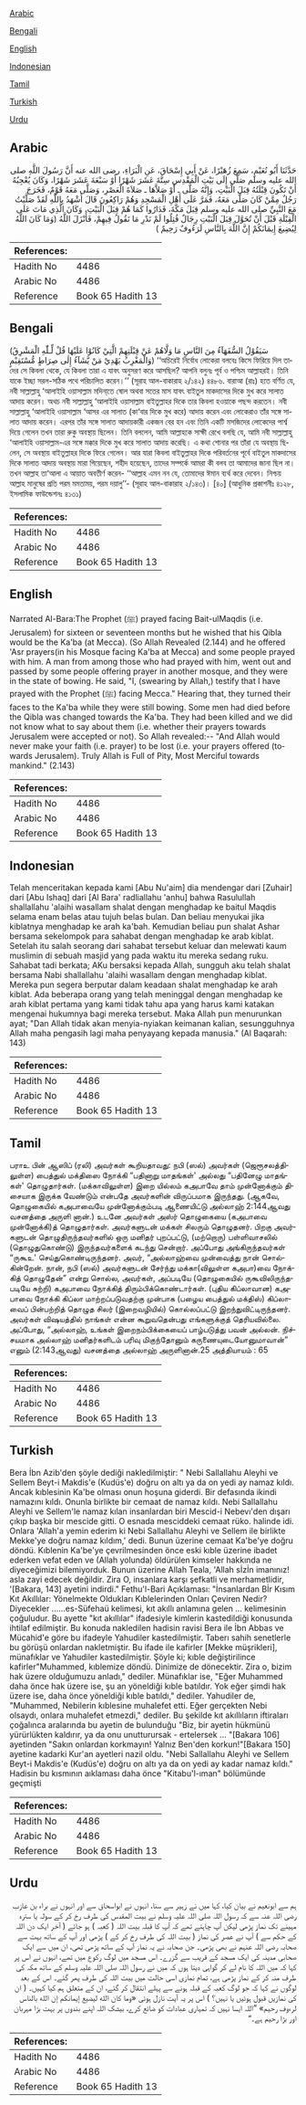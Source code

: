 [Arabic](#arabic)

[Bengali](#bengali)

[English](#english)

[Indonesian](#indonesian)

[Tamil](#tamil)

[Turkish](#turkish)

[Urdu](#urdu)

## Arabic


<div dir="rtl" lang="ar" style={{fontSize:'larger',backgroundColor:'#f8f9fa',padding:20}}>
حَدَّثَنَا أَبُو نُعَيْمٍ، سَمِعَ زُهَيْرًا، عَنْ أَبِي إِسْحَاقَ، عَنِ الْبَرَاءِ، رضى الله عنه أَنَّ رَسُولَ اللَّهِ صلى الله عليه وسلم صَلَّى إِلَى بَيْتِ الْمَقْدِسِ سِتَّةَ عَشَرَ شَهْرًا أَوْ سَبْعَةَ عَشَرَ شَهْرًا، وَكَانَ يُعْجِبُهُ أَنْ تَكُونَ قِبْلَتُهُ قِبَلَ الْبَيْتِ، وَإِنَّهُ صَلَّى ـ أَوْ صَلاَّهَا ـ صَلاَةَ الْعَصْرِ، وَصَلَّى مَعَهُ قَوْمٌ، فَخَرَجَ رَجُلٌ مِمَّنْ كَانَ صَلَّى مَعَهُ، فَمَرَّ عَلَى أَهْلِ الْمَسْجِدِ وَهُمْ رَاكِعُونَ قَالَ أَشْهَدُ بِاللَّهِ لَقَدْ صَلَّيْتُ مَعَ النَّبِيِّ صلى الله عليه وسلم قِبَلَ مَكَّةَ، فَدَارُوا كَمَا هُمْ قِبَلَ الْبَيْتِ، وَكَانَ الَّذِي مَاتَ عَلَى الْقِبْلَةِ قَبْلَ أَنْ تُحَوَّلَ قِبَلَ الْبَيْتِ رِجَالٌ قُتِلُوا لَمْ نَدْرِ مَا نَقُولُ فِيهِمْ، فَأَنْزَلَ اللَّهُ ‏(‏وَمَا كَانَ اللَّهُ لِيُضِيعَ إِيمَانَكُمْ إِنَّ اللَّهَ بِالنَّاسِ لَرَءُوفٌ رَحِيمٌ ‏)‏
</div>
<div style={{backgroundColor:'#f8f9fa',padding:20, marginBottom: 10}}><table> <thead> <tr> <th>References:</th> <th></th> </tr> </thead> <tbody><tr><td>Hadith No</td><td>4486</td></tr><tr><td>Arabic No</td><td>4486</td></tr><tr><td>Reference</td><td>Book 65 Hadith 13</td></tr></tbody></table></div>

## Bengali


<div dir="ltr" lang="bn" style={{fontSize:'larger',backgroundColor:'#f8f9fa',padding:20}}>
(سَيَقُوْلُ السُّفَهَآءُ مِنَ النَّاسِ مَا وَلَّاهُمْ عَنْ قِبْلَتِهِمْ الَّتِيْ كَانُوْا عَلَيْهَا قُلْ لِّـلّٰهِ الْمَشْرِقُ وَالْمَغْرِبُ يَهْدِيْ مَنْ يَّشَآءُ إِلٰى صِرَاطٍ مُّسْتَقِيْمٍ) ‘‘অচিরেই নির্বোধ লোকেরা বলবেঃ কিসে ফিরিয়ে দিল তাদের সে কিবলা থেকে, যে কিবলা তারা এ যাবৎ অনুসরণ করে আসছিল? আপনি বলুনঃ পূর্ব ও পশ্চিম আল্লাহরই। তিনি যাকে ইচ্ছা সরল-সঠিক পথে পরিচালিত করেন।’’ (সূরাহ আল-বাকারাহ ২/১৪২) ৪৪৮৬. বারাআ (রাঃ) হতে বর্ণিত যে, নবী সাল্লাল্লাহু ‘আলাইহি ওয়াসাল্লাম মদিনা্তে ষোল অথবা সতের মাস যাবৎ বাইতুল মাকদাসের দিকে মুখ করে সালাত আদায় করেন। অথচ নবী সাল্লাল্লাহু ‘আলাইহি ওয়াসাল্লাম বাইতুল্লাহর দিকে তার কিবলা হওয়াকে পছন্দ করতেন। নবী সাল্লাল্লাহু ‘আলাইহি ওয়াসাল্লাম ‘আসর এর সালাত (কা‘বার দিকে মুখ করে) আদায় করেন এবং লোকেরাও তাঁর সঙ্গে সালাত আদায় করেন। এরপর তাঁর সঙ্গে সালাত আদায়কারী একজন বের হন এবং তিনি একটি মসজিদের লোকেদের পার্শ্ব দিয়ে গেলেন তখন তারা রুকু অবস্থায় ছিলেন। তিনি বললেন, আমি আল্লাহকে সাক্ষী রেখে বলছি যে, আমি নবী সাল্লাল্লাহু ‘আলাইহি ওয়াসাল্লাম-এর সঙ্গে মক্কার দিকে মুখ করে সালাত আদায় করেছি। এ কথা শোনার পর তাঁরা যে অবস্থায় ছিলেন, সে অবস্থায় বাইতুল্লাহর দিকে ফিরে গেলেন। আর যারা কিবলা বাইতুল্লাহর দিকে পরিবর্তনের পূর্বে বাইতুল মাকদাসের দিকে সালাত আদায় অবস্থায় মারা গিয়েছেন, শহীদ হয়েছেন, তাদের সম্পর্কে আমরা কী বলব তা আমাদের জানা ছিল না। তখন আল্লাহ তা‘আলা এ আয়াত অবতীর্ণ করেন- ‘‘আল্লাহ এমন নন যে, তোমাদের ঈমান ব্যর্থ করে দেবেন। নিশ্চয় আল্লাহ মানুষের প্রতি পরম মমতাময়, পরম দয়ালু’’- (সূরাহ আল-বাকারাহ ২/১৪৩)। [৪০] (আধুনিক প্রকাশনীঃ ৪১২৮, ইসলামিক ফাউন্ডেশনঃ ৪১৩১)
</div>
<div style={{backgroundColor:'#f8f9fa',padding:20, marginBottom: 10}}><table> <thead> <tr> <th>References:</th> <th></th> </tr> </thead> <tbody><tr><td>Hadith No</td><td>4486</td></tr><tr><td>Arabic No</td><td>4486</td></tr><tr><td>Reference</td><td>Book 65 Hadith 13</td></tr></tbody></table></div>

## English


<div dir="ltr" lang="en" style={{fontSize:'larger',backgroundColor:'#f8f9fa',padding:20}}>
Narrated Al-Bara:The Prophet (ﷺ) prayed facing Bait-ulMaqdis (i.e. Jerusalem) for sixteen or seventeen months but he wished that his Qibla would be the Ka'ba (at Mecca). (So Allah Revealed (2.144) and he offered 'Asr prayers(in his Mosque facing Ka'ba at Mecca) and some people prayed with him. A man from among those who had prayed with him, went out and passed by some people offering prayer in another mosque, and they were in the state of bowing. He said, "I, (swearing by Allah,) testify that I have prayed with the Prophet (ﷺ) facing Mecca." Hearing that, they turned their faces to the Ka'ba while they were still bowing. Some men had died before the Qibla was changed towards the Ka'ba. They had been killed and we did not know what to say about them (i.e. whether their prayers towards Jerusalem were accepted or not). So Allah revealed:-- "And Allah would never make your faith (i.e. prayer) to be lost (i.e. your prayers offered (towards Jerusalem). Truly Allah is Full of Pity, Most Merciful towards mankind." (2.143)
</div>
<div style={{backgroundColor:'#f8f9fa',padding:20, marginBottom: 10}}><table> <thead> <tr> <th>References:</th> <th></th> </tr> </thead> <tbody><tr><td>Hadith No</td><td>4486</td></tr><tr><td>Arabic No</td><td>4486</td></tr><tr><td>Reference</td><td>Book 65 Hadith 13</td></tr></tbody></table></div>

## Indonesian


<div dir="ltr" lang="id" style={{fontSize:'larger',backgroundColor:'#f8f9fa',padding:20}}>
Telah menceritakan kepada kami [Abu Nu'aim] dia mendengar dari [Zuhair] dari [Abu Ishaq] dari [Al Bara' radliallahu 'anhu] bahwa Rasulullah shallallahu 'alaihi wasallam shalat dengan menghadap ke baitul Maqdis selama enam belas atau tujuh belas bulan. Dan beliau menyukai jika kiblatnya menghadap ke arah ka'bah. Kemudian beliau pun shalat Ashar bersama sekelompok para sahabat dengan menghadap ke arab kiblat. Setelah itu salah seorang dari sahabat tersebut keluar dan melewati kaum muslimin di sebuah masjid yang pada waktu itu mereka sedang ruku. Sahabat tadi berkata; AKu bersaksi kepada Allah, sungguh aku telah shalat bersama Nabi shallallahu 'alaihi wasallam dengan menghadap kiblat. Mereka pun segera berputar dalam keadaan shalat menghadap ke arah kiblat. Ada beberapa orang yang telah meninggal dengan menghadap ke arah kiblat pertama yang kami tidak tahu apa yang harus kami katakan mengenai hukumnya bagi mereka tersebut. Maka Allah pun menurunkan ayat; "Dan Allah tidak akan menyia-nyiakan keimanan kalian, sesungguhnya Allah maha pengasih lagi maha penyayang kepada manusia." (Al Baqarah: 143)
</div>
<div style={{backgroundColor:'#f8f9fa',padding:20, marginBottom: 10}}><table> <thead> <tr> <th>References:</th> <th></th> </tr> </thead> <tbody><tr><td>Hadith No</td><td>4486</td></tr><tr><td>Arabic No</td><td>4486</td></tr><tr><td>Reference</td><td>Book 65 Hadith 13</td></tr></tbody></table></div>

## Tamil


<div dir="ltr" lang="ta" style={{fontSize:'larger',backgroundColor:'#f8f9fa',padding:20}}>
பராஉ பின் ஆஸிப் (ரலி) அவர்கள் கூறியதாவது: நபி (ஸல்) அவர்கள் (ஜெரூசலத்திலுள்ள) பைத்துல் மக்திஸை நோக்கி “பதினாறு மாதங்கள்' அல்லது “பதினேழு மாதங்கள்' தொழுதார்கள். (மக்காவிலுள்ள) இறை யில்லம் கஅபாவே தாம் முன்னோக்கும் திசையாக இருக்க வேண்டும் என்பதே அவர்களின் விருப்பமாக இருந்தது. (ஆகவே, தொழுகையில் கஅபாவையே முன்னோக்கும்படி ஆணையிட்டு அல்லாஹ் 2:144ஆவது வசனத்தை அருளி னான்.) உடனே அவர்கள் அஸ்ர் தொழுகையை (கஅபாவை முன்னோக்கி)த் தொழுதார்கள். அவர்களுடன் மக்கள் சிலரும் தொழுதனர். பிறகு அவர்களுடன் தொழுதிருந்தவர்களில் ஒரு மனிதர் புறப்பட்டு, (மற்றொரு) பள்ளிவாசலில் (தொழுதுகொண்டு) இருந்தவர்களைக் கடந்து சென்றார். அப்போது அங்கிருந்தவர்கள் “ருகூஉ' செய்துகொண்டிருந்தனர். அவர், “அல்லாஹ்வை முன்வைத்து நான் சொல்கின்றேன். நான், நபி (ஸல்) அவர்களுடன் சேர்ந்து மக்கா(விலுள்ள கஅபா)வை நோக்கித் தொழுதேன்” என்று சொல்ல, அவர்கள், அப்படியே (தொழுகையில் ருகூவிலிருந்தபடியே சுற்றி) கஅபாவை நோக்கித் திரும்பிக்கொண்டார்கள். (புதிய கிப்லாவான) கஅபாவை நோக்கி கிப்லா மாற்றப்படுவதற்கு முன்பாக (பழைய பைத்துல் மக்திஸ்) கிப்லாவைப் பின்பற்றித் தொழுத சிலர் (இறைவழியில்) கொல்லப்பட்டு இறந்துவிட்டிருந்தனர். அவர்கள் விஷயத்தில் நாங்கள் என்ன கூறுவதென்பது எங்களுக்குத் தெரியவில்லை. அப்போது, “அல்லாஹ், உங்கள் இறைநம்பிக்கையைப் பாழ்படுத்து பவன் அல்லன். நிச்சயமாக அல்லாஹ் மனிதர்களிடம் பரிவு மிகுந்தோனும் கருணையுடையோனுமாவான்” எனும் (2:143ஆவது) வசனத்தை அல்லாஹ் அருளினான்.25 அத்தியாயம் : 65
</div>
<div style={{backgroundColor:'#f8f9fa',padding:20, marginBottom: 10}}><table> <thead> <tr> <th>References:</th> <th></th> </tr> </thead> <tbody><tr><td>Hadith No</td><td>4486</td></tr><tr><td>Arabic No</td><td>4486</td></tr><tr><td>Reference</td><td>Book 65 Hadith 13</td></tr></tbody></table></div>

## Turkish


<div dir="ltr" lang="tr" style={{fontSize:'larger',backgroundColor:'#f8f9fa',padding:20}}>
Bera İbn Azib'den şöyle dediği nakledilmiştir: " Nebi Sallallahu Aleyhi ve Sellem Beyt-i Makdis'e (Kudüs'e) doğru on altı ya da on yedi ay namaz kıldı. Ancak kıblesinin Ka'be olması onun hoşuna giderdi. Bir defasında ikindi namazını kıldı. Onunla birlikte bir cemaat de namaz kıldı. Nebi Sallallahu Aleyhi ve Sellem'le namaz kılan insanlardan biri Mescid-i Nebevı'den dışarı çıkıp başka bir mescide gitti. O esnada mesciddeki cemaat rüko. halinde idi. Onlara 'Allah'a yemin ederim ki Nebi Sallallahu Aleyhi ve Sellem ile birlikte Mekke'ye doğru namaz kıldım,' dedi. Bunun üzerine cemaat Ka'be'ye doğru döndü. Kıblenin Ka'be'ye çevrilmesinden önce eski kıble üzerine ibadet ederken vefat eden ve (Allah yolunda) öldürülen kimseler hakkında ne diyeceğimizi bilemiyorduk. Bunun üzerine Allah Teala, 'Allah sİzİn imanınız! asla zayi edecek değildir. Zira O, insanlara karşı şefkatli ve merhametlidir, '[Bakara, 143] ayetini indirdi." Fethu'l-Bari Açıklaması: "İnsanlardan Bİr Kısım Kıt Akıllılar: Yönelmekte Oldukları Kıblelerinden Onları Çeviren Nedir? Diyecekler ......es-Süfehaü kelimesi, kıt akıllı anlamına gelen ... kelimesinin çoğuludur. Bu ayette "kıt akıllılar" ifadesiyle kimlerin kastedildiği konusunda ihtilaf edilmiştir. Bu konuda nakledilen hadisin ravisi Bera ile İbn Abbas ve Mücahid'e göre bu ifadeyle Yahudiler kastedilmiştir. Taberı sahih senetlerle bu görüşü onlardan nakletmiştir. Bu ifade ile kafirler [Mekke müşrikleri], münafıklar ve Yahudiler kastedilmiştir. Şöyle ki; kıble değiştirilince kafirler"Muhammed, kıblemize döndü. Dinimize de dönecektir. Zira o, bizim hak üzere olduğumuzu anladı," dediler. Münafıklar ise, "Eğer Muhammed daha önce hak üzere ise, şu an yöneldiği kıble batıldır. Yok eğer şimdi hak üzere ise, daha önce yöneldiği kıble batıldı," dediler. Yahudiler de, "Muhammed, Nebilerin kıblesine muhalefet etti. Eğer gerçekten Nebi olsaydı, onlara muhalefet etmezdi," dediler. Bu şekilde kıt akıllıların iftiraları çoğalınca aralarında bu ayetin de bulunduğu "Biz, bir ayetin hükmünü yürürlükten kaldırır, ya da onu unutturursak - ertelersek ... "[Bakara 106] ayetinden "Sakın onlardan korkmayın! Yalnız Ben'den korkun!"[Bakara 150] ayetine kadarki Kur'an ayetleri nazil oldu. "Nebi Sallallahu Aleyhi ve Sellem Beyt-i Makdis'e (Kudüs'e) doğru on altı ya da on yedi ay kadar namaz kıldı." Hadisin bu kısmının aıklaması daha önce "Kitabu'l-ıman" bölümünde geçmişti
</div>
<div style={{backgroundColor:'#f8f9fa',padding:20, marginBottom: 10}}><table> <thead> <tr> <th>References:</th> <th></th> </tr> </thead> <tbody><tr><td>Hadith No</td><td>4486</td></tr><tr><td>Arabic No</td><td>4486</td></tr><tr><td>Reference</td><td>Book 65 Hadith 13</td></tr></tbody></table></div>

## Urdu


<div dir="rtl" lang="ur" style={{fontSize:'larger',backgroundColor:'#f8f9fa',padding:20}}>
ہم سے ابونعیم نے بیان کیا، کہا میں نے زہیر سے سنا، انہوں نے ابواسحاق سے اور انہوں نے براء بن عازب رضی اللہ عنہ سے کہ رسول اللہ صلی اللہ علیہ وسلم نے بیت المقدس کی طرف رخ کر کے سولہ یا سترہ مہینے تک نماز پڑھی لیکن آپ چاہتے تھے کہ آپ کا قبلہ بیت اللہ ( کعبہ ) ہو جائے ( آخر ایک دن اللہ کے حکم سے ) آپ نے عصر کی نماز ( بیت اللہ کی طرف رخ کر کے ) پڑھی اور آپ کے ساتھ بہت سے صحابہ رضی اللہ عنہم نے بھی پڑھی۔ جن صحابہ نے یہ نماز آپ کے ساتھ پڑھی تھی، ان میں سے ایک صحابی مدینہ کی ایک مسجد کے قریب سے گزرے۔ اس مسجد میں لوگ رکوع میں تھے، انہوں نے اس پر کہا کہ میں اللہ کا نام لے کر گواہی دیتا ہوں کہ میں نے رسول اللہ صلی اللہ علیہ وسلم کے ساتھ مکہ کی طرف منہ کر کے نماز پڑھی ہے، تمام نمازی اسی حالت میں بیت اللہ کی طرف پھر گئے۔ اس کے بعد لوگوں نے کہا کہ جو لوگ کعبہ کے قبلہ ہونے سے پہلے انتقال کر گئے، ان کے متعلق ہم کیا کہیں۔ ( ان کی نمازیں قبول ہوئیں یا نہیں؟ ) اس پر یہ آیت نازل ہوئی «وما كان الله ليضيع إيمانكم إن الله بالناس لرءوف رحيم‏» ”اللہ ایسا نہیں کہ تمہاری عبادات کو ضائع کرے، بیشک اللہ اپنے بندوں پر بہت بڑا مہربان اور بڑا رحیم ہے۔“
</div>
<div style={{backgroundColor:'#f8f9fa',padding:20, marginBottom: 10}}><table> <thead> <tr> <th>References:</th> <th></th> </tr> </thead> <tbody><tr><td>Hadith No</td><td>4486</td></tr><tr><td>Arabic No</td><td>4486</td></tr><tr><td>Reference</td><td>Book 65 Hadith 13</td></tr></tbody></table></div>